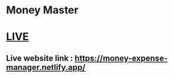 # Money Master

# [LIVE](https://money-expense-manager.netlify.app/)

## Live website link : https://money-expense-manager.netlify.app/
